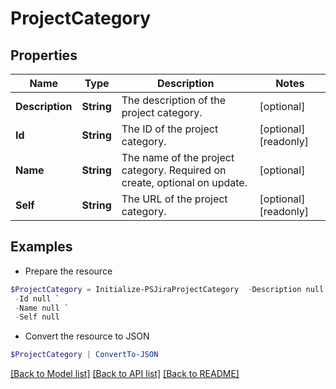# ProjectCategory
## Properties

Name | Type | Description | Notes
------------ | ------------- | ------------- | -------------
**Description** | **String** | The description of the project category. | [optional] 
**Id** | **String** | The ID of the project category. | [optional] [readonly] 
**Name** | **String** | The name of the project category. Required on create, optional on update. | [optional] 
**Self** | **String** | The URL of the project category. | [optional] [readonly] 

## Examples

- Prepare the resource
```powershell
$ProjectCategory = Initialize-PSJiraProjectCategory  -Description null `
 -Id null `
 -Name null `
 -Self null
```

- Convert the resource to JSON
```powershell
$ProjectCategory | ConvertTo-JSON
```

[[Back to Model list]](../README.md#documentation-for-models) [[Back to API list]](../README.md#documentation-for-api-endpoints) [[Back to README]](../README.md)

